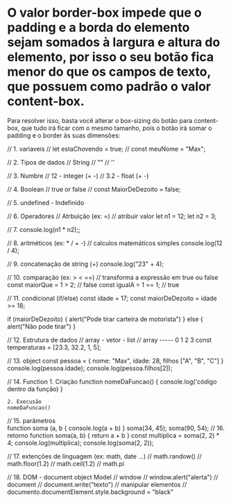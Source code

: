   # O valor border-box impede que o padding e a borda do elemento sejam somados à largura e altura do elemento, por isso o seu botão fica menor do que os campos de texto, que possuem como padrão o valor content-box.

Para resolver isso, basta você alterar o box-sizing do botão para content-box, que tudo irá ficar com o mesmo tamanho, pois o botão irá somar o padding e o border às suas dimensões:

  // 1. variaveis
    // let estaChovendo = true;
    // const meuNome = "Max";

  // 2. Tipos de dados
    // String
    // ""
    // ''
    
  // 3. Numbre
    // 12 - integer (+ -)
    // 3.2 - float (+ -)

  // 4. Boolean
    // true or false
    // const MaiorDeDezoito = false;

  // 5. undefined - Indefinido
  
  // 6. Operadores
    // Atrbuição (ex: =)
    // atribuir valor
    let n1 = 12;
    let n2 = 3;    

  // 7. console.log(n1 * n2);;

  // 8. aritméticos (ex: * / + -)
    // calculos matemáticos simples
  console.log(12 / 4);

  // 9. concatenação de string (+)
  console.log("23" + 4);

  // 10. comparação (ex: > < ==)
    // transforma a expressão em true ou  false
  const maiorQue = 1 > 2; // false
  const igualA = 1 == 1; // true

  // 11. condicional (if/else)
  const idade = 17;
  const maiorDeDezoito = idade >= 18;

  if (maiorDeDezoito) {
    alert("Pode tirar carteira de motorista")
  } else {
    alert("Não pode tirar")
  }

  // 12. Estrutura de dados
    // array - vetor - list
    // array -----         0     1    2  3
    const temperaturas = [23.3, 32.2, 1, 5];

  // 13. object
    const pessoa = {
      nome: "Max",
      idade: 28,
      filhos ["A", "B", "C"]
    }  
    console.log(pessoa.idade);
    console.log(pessoa.filhos[2]);

  // 14. Function
    1. Criação
    function nomeDaFuncao() {
      console.log('código dentro da função)
    }

    2. Execusão
    nomeDaFuncao()

  // 15. parâmetros  
    function soma (a, b {
      console.log(a + b)
    }
    soma(34, 45);
    soma(90, 54);
  // 16. retorno
    function soma(a, b)  {
      return a + b
    }
    const multiplica = soma(2, 2) * 4;
    console.log(multiplica);
    console.log(soma(2, 2));

  // 17. extenções de linguagem (ex: math, date ...)
    // math.randow()
    // math.floor(1.2)
    // math.ceil(1.2)
    // math.pi

  // 18. DOM - document object Model
    // window
    // window.alert("alerta")
    // document
    // document.write("texto")
    // manipular elementos
    // documento.documentElement.style.background = "black"